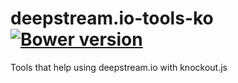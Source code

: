 # deepstream.io-tools-ko [![Bower version](https://badge.fury.io/bo/deepstream.io-tools-ko.svg)](http://badge.fury.io/bo/deepstream.io-tools-ko)
Tools that help using deepstream.io with knockout.js
